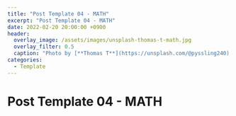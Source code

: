 ```yaml
---
title: "Post Template 04 - MATH"
excerpt: "Post Template 04 - MATH"
date: 2022-02-20 20:00:00 +0900
header:
  overlay_image: /assets/images/unsplash-thomas-t-math.jpg
  overlay_filter: 0.5
  caption: "Photo by [**Thomas T**](https://unsplash.com/@pyssling240) on [**Unsplash**](https://unsplash.com/)"
categories:
  - Template
---
```

# Post Template 04 - MATH